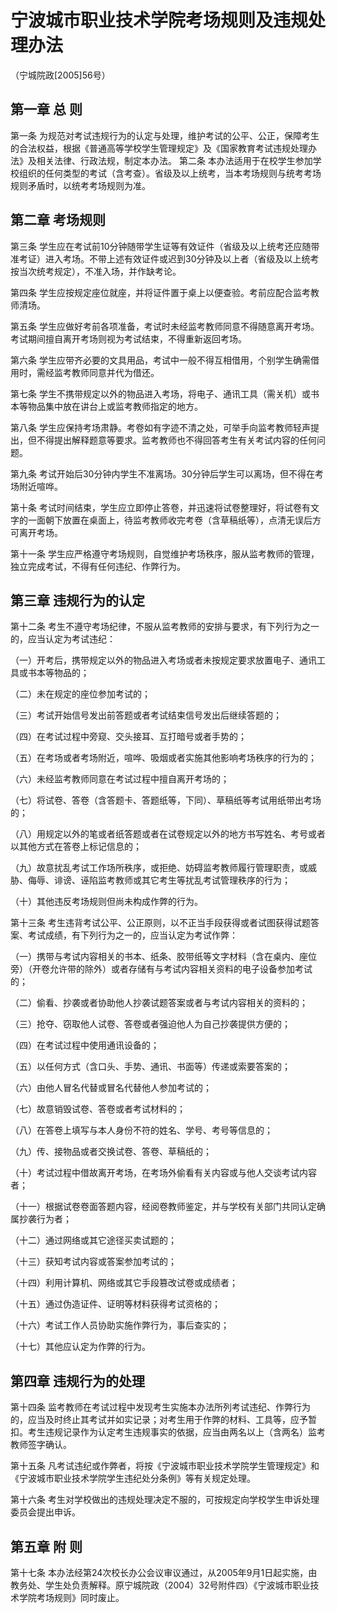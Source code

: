 # 宁波城市职业技术学院考场规则及违规处理办法

（宁城院政[2005]56号）

## 第一章   总  则

第一条  为规范对考试违规行为的认定与处理，维护考试的公平、公正，保障考生的合法权益，根据《普通高等学校学生管理规定》及《国家教育考试违规处理办法》及相关法律、行政法规，制定本办法。
第二条  本办法适用于在校学生参加学校组织的任何类型的考试（含考查）。省级及以上统考，当本考场规则与统考考场规则矛盾时，以统考考场规则为准。


## 第二章   考场规则

第三条  学生应在考试前10分钟随带学生证等有效证件（省级及以上统考还应随带准考证）进入考场。不带上述有效证件或迟到30分钟及以上者（省级及以上统考按当次统考规定），不准入场，并作缺考论。

第四条  学生应按规定座位就座，并将证件置于桌上以便查验。考前应配合监考教师清场。

第五条  学生应做好考前各项准备，考试时未经监考教师同意不得随意离开考场。考试期间擅自离开考场则视为考试结束，不得重新返回考场。 

第六条  学生应带齐必要的文具用品，考试中一般不得互相借用，个别学生确需借用时，需经监考教师同意并代为借还。

第七条  学生不携带规定以外的物品进入考场，将电子、通讯工具（需关机）或书本等物品集中放在讲台上或监考教师指定的地方。

第八条  学生应保持考场肃静。考卷如有字迹不清之处，可举手向监考教师轻声提出，但不得提出解释题意等要求。监考教师也不得回答考生有关考试内容的任何问题。

第九条  考试开始后30分钟内学生不准离场。30分钟后学生可以离场，但不得在考场附近喧哗。

第十条  考试时间结束，学生应立即停止答卷，并迅速将试卷整理好，将试卷有文字的一面朝下放置在桌面上，待监考教师收完考卷（含草稿纸等），点清无误后方可离开考场。

第十一条  学生应严格遵守考场规则，自觉维护考场秩序，服从监考教师的管理，独立完成考试，不得有任何违纪、作弊行为。

## 第三章   违规行为的认定

第十二条  考生不遵守考场纪律，不服从监考教师的安排与要求，有下列行为之一的，应当认定为考试违纪：

（一）开考后，携带规定以外的物品进入考场或者未按规定要求放置电子、通讯工具或书本等物品的；
 
（二）未在规定的座位参加考试的；

（三）考试开始信号发出前答题或者考试结束信号发出后继续答题的；

（四）在考试过程中旁窥、交头接耳、互打暗号或者手势的；

（五）在考场或者考场附近，喧哗、吸烟或者实施其他影响考场秩序的行为的；

（六）未经监考教师同意在考试过程中擅自离开考场的；

（七）将试卷、答卷（含答题卡、答题纸等，下同）、草稿纸等考试用纸带出考场的；

（八）用规定以外的笔或者纸答题或者在试卷规定以外的地方书写姓名、考号或者以其他方式在答卷上标记信息的；

（九）故意扰乱考试工作场所秩序，或拒绝、妨碍监考教师履行管理职责，或威胁、侮辱、诽谤、诬陷监考教师或其它考生等扰乱考试管理秩序的行为；

（十）其他违反考场规则但尚未构成作弊的行为。

第十三条  考生违背考试公平、公正原则，以不正当手段获得或者试图获得试题答案、考试成绩，有下列行为之一的，应当认定为考试作弊：

（一）携带与考试内容相关的书本、纸条、胶带纸等文字材料（含在桌内、座位旁）（开卷允许带的除外）或者存储有与考试内容相关资料的电子设备参加考试的；

（二）偷看、抄袭或者协助他人抄袭试题答案或者与考试内容相关的资料的；

（三）抢夺、窃取他人试卷、答卷或者强迫他人为自己抄袭提供方便的；

（四）在考试过程中使用通讯设备的；

（五）以任何方式（含口头、手势、通讯、书面等）传递或索要答案的；

（六）由他人冒名代替或冒名代替他人参加考试的；

（七）故意销毁试卷、答卷或者考试材料的；

（八）在答卷上填写与本人身份不符的姓名、学号、考号等信息的；

（九）传、接物品或者交换试卷、答卷、草稿纸的；

（十）考试过程中借故离开考场，在考场外偷看有关内容或与他人交谈考试内容者；

（十一）根据试卷卷面答题内容，经阅卷教师鉴定，并与学校有关部门共同认定确属抄袭行为者；

（十二）通过网络或其它途径买卖试题的；

（十三）获知考试内容或答案参加考试的；

（十四）利用计算机、网络或其它手段篡改试卷或成绩者；

（十五）通过伪造证件、证明等材料获得考试资格的；

（十六）考试工作人员协助实施作弊行为，事后查实的；

（十七）其他应认定为作弊的行为。

## 第四章  违规行为的处理

第十四条  监考教师在考试过程中发现考生实施本办法所列考试违纪、作弊行为的，应当及时终止其考试并如实记录；对考生用于作弊的材料、工具等，应予暂扣。考生违规记录作为认定考生违规事实的依据，应当由两名以上（含两名）监考教师签字确认。

第十五条  凡考试违纪或作弊者，将按《宁波城市职业技术学院学生管理规定》和《宁波城市职业技术学院学生违纪处分条例》等有关规定处理。

第十六条 考生对学校做出的违规处理决定不服的，可按规定向学校学生申诉处理委员会提出申诉。

## 第五章  附   则

第十七条  本办法经第24次校长办公会议审议通过，从2005年9月1日起实施，由教务处、学生处负责解释。原宁城院政（2004）32号附件四）《宁波城市职业技术学院考场规则》同时废止。

 
